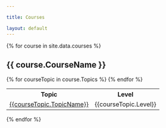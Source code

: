 ```yaml
---

title: Courses

layout: default
---
```


{% for course in site.data.courses %}
  <h2>    
    {{ course.CourseName }}
  </h2>

  <table>
    <tr>
      <th>Topic</th>
      <th>Level</th>
    </tr>
  {% for courseTopic in course.Topics %}
    <tr>
      <td><a href='/{{ courseTopic.Link}}'>{{courseTopic.TopicName}}</a></td>
      <td>{{courseTopic.Level}}</td>
    </tr>
  {% endfor %}  
  </table>
{% endfor %}
